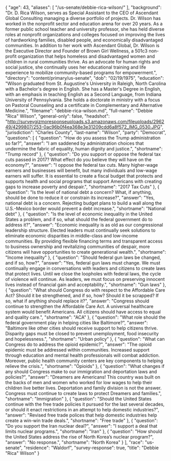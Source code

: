 {
  "age": 43,
  "aliases": [
    "/us-senate/debbie-rica-wilson/"
  ],
  "background": "Dr. D. Rica Wilson, serves as Special Assistant to the CEO of Ascendant Global Consulting managing a diverse portfolio of projects. Dr. Wilson has worked in the nonprofit sector and education arena for over 20 years. As a former public school teacher and university professor, she has held diverse roles at nonprofit organizations and colleges focused on improving the lives of hardworking families, disabled people, and economically disadvantaged communities. In addition to her work with Ascendant Global, Dr. Wilson is the Executive Director and Founder of Brown Girl Wellness, a 501c3 non-profit organization that helps homeless and disadvantaged women and children in rural communities thrive. As an advocate for human rights and social justice, she continually uses her educational training and life experience to mobilize community-based programs for empowerment.",
  "directory": "content/primary/us-senate",
  "dob": "02/19/1975",
  "education": "Wilson graduated from St. Augustine's University in Raleigh, North Carolina with a Bachelor's degree in English. She has a Master's Degree in English, with an emphasis in teaching English as a Second Language, from Indiana University of Pennsylvania. She holds a doctorate in ministry with a focus on Pastoral Counseling and a certificate in Complementary and Alternative Medicine.",
  "filename": "debbie-rica-wilson.md",
  "full-name": "Debbie \"Rica\" Wilson",
  "general-only": false,
  "headshot": "http://surveygizmoresponseuploads.s3.amazonaws.com/fileuploads/296249/4299807/253-0ac96b0f4ea368e3e31209cdd6a8f572_IMG_0530.JPG",
  "jurisdiction": "Charles County",
  "last-name": "Wilson",
  "party": "Democrat",
  "questions": [
    {
      "question": "How do you assess the Trump administration so far?",
      "answer": "I am saddened by administration choices that undermine the fabric of equality, human dignity and justice.",
      "shortname": "Trump record"
    },
    {
      "question": "Do you support or oppose the federal tax cuts passed in 2017? What effect do you believe they will have on the economy?",
      "answer": "I oppose the federal tax cuts. Many higher-wage earners and businesses will benefit, but many individuals and low-wage earners will suffer. It is essential to create a fiscal budget that protects and supports health and social programs that support Americans with creating gaps to increase poverty and despair.",
      "shortname": "2017 Tax Cuts"
    },
    {
      "question": "Is the level of national debt a concern? What, if anything, should be done to reduce it or constrain its increase?",
      "answer": "Yes, national debt is a concern. Rejecting budget plans to build a wall along the U.S.-Mexico border would prevent a debt increase.",
      "shortname": "National debt"
    },
    {
      "question": "Is the level of economic inequality in the United States a problem, and if so, what should the federal government do to address it?",
      "answer": "Economic inequality is as old as our congressional leadership structure. Elected leaders must continually seek solutions to eliminate economic disparities in middle-class and low-income communities. By providing flexible financing terms and transparent access to business ownership and revitalizing communities of despair, more citizens will have opportunities to create generational wealth.",
      "shortname": "Income inequality"
    },
    {
      "question": "Should federal gun laws be changed, and if so, how?",
      "answer": "Yes, federal gun laws must change. We must continually engage in conversations with leaders and citizens to create laws that protect lives. Until we close the loopholes with federal laws, the cycle of violence will continue. As leaders, we must focus on preserving innocent lives instead of financial gain and acceptability.",
      "shortname": "Gun laws"
    },
    {
      "question": "What should Congress do with respect to the Affordable Care Act? Should it be strengthened, and if so, how? Should it be scrapped? If so, what if anything should replace it?",
      "answer": "Congress should continue to strengthen the Affordable Care Act. A universal healthcare system would benefit Americans. All citizens should have access to equal and quality care.",
      "shortname": "ACA"
    },
    {
      "question": "What role should the federal government play in helping cities like Baltimore?",
      "answer": "Baltimore like other cities should receive support to help citizens thrive. Disparity gaps must be closed to prevent unemployment, food insecurity and hopelessness.",
      "shortname": "Urban policy"
    },
    {
      "question": "What can Congress do to address the opioid epidemic?",
      "answer": "The opioid epidemic must be addressed within communities. Increased support through education and mental health professionals will combat addiction. Moreover, public health community centers are key components to helping relieve the crisis.",
      "shortname": "Opioids"
    },
    {
      "question": "What changes if any should Congress make to our immigration and deportation laws and policies?",
      "answer": "Dreamers are Americans! This country was built on the backs of men and women who worked for low wages to help their children live better lives. Deportation and family division is not the answer. Congress must continue to create laws to protect Dreamers and families.",
      "shortname": "Immigration"
    },
    {
      "question": "Should the United States continue with the free trade policies it pursued for the last several decades, or should it enact restrictions in an attempt to help domestic industries?",
      "answer": "Revised free trade polices that help domestic industries help create a win-win trade deals.",
      "shortname": "Free trade"
    },
    {
      "question": "Do you support the Iran nuclear deal?",
      "answer": "I support a deal that limits nuclear programs.",
      "shortname": "Iran"
    },
    {
      "question": "How should the United States address the rise of North Korea’s nuclear program?",
      "answer": "No response.",
      "shortname": "North Korea"
    }
  ],
  "race": "us-senate",
  "residence": "Waldorf",
  "survey-response": true,
  "title": "Debbie \"Rica\" Wilson"
}
